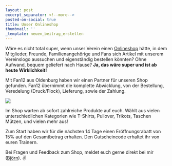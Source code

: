```yaml
---
layout: post
excerpt_separator: <!--more-->
posted-on-social: true
title: Unser Onlineshop
thumbnail: ''
_template: neuen_beitrag_erstellen
---
```


Wäre es nicht total super, wenn unser Verein einen [Onlineshop](https://vcmuellheim.fan12.de) hätte, in dem Mitglieder, Freunde, Familienangehörige und Fans sich Artikel mit unserem Vereinslogo aussuchen und eigenständig bestellen könnten? Ohne Aufwand, bequem geliefert nach Hause? **Ja, das wäre super und ist ab heute Wirklichkeit!**

Mit Fan12 aus Oldenburg haben wir einen Partner für unseren Shop gefunden. Fan12 übernimmt die komplette Abwicklung, von der Bestellung, Veredelung (Druck/Flock), Lieferung, sowie der Zahlung.

[![](https://vcmuellheim.de/img/shop/teaser-marketing-v3.jpg)](https://vcmuellheim.fan12.de)

Im Shop warten ab sofort zahlreiche Produkte auf euch. Wählt aus vielen unterschiedlichen Kategorien wie T-Shirts, Pullover, Trikots, Taschen Mützen, und vielen mehr aus!

Zum Start haben wir für die nächsten 14 Tage einen Eröffnungsrabatt von 15% auf den Gesamtbetrag erhalten. Den Gutscheincode erhaltet ihr von euren Trainern.

Bei Fragen und Feedback zum Shop, meldet euch gerne direkt bei mir ([Björn]()). ✌️
